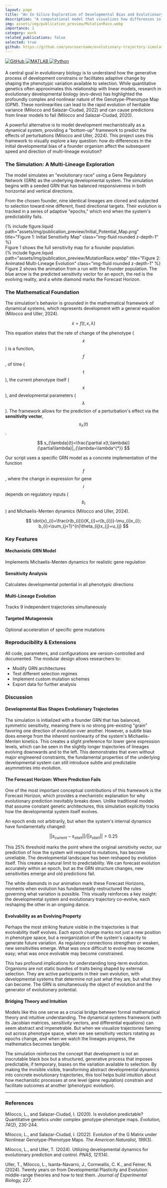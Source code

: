 ```yaml
---
layout: page
title: "An In Silico Exploration of Developmental Bias and Evolutionary Trajectories"
description: "A computational model that visualizes how differences in a founder genotype's developmental bias affect the speed and direction of multiple, independent evolutionary trajectories."
img: assets/img/publication_preview/MutationRace.webp
importance: 1
category: work
related_publications: false
selected: true
github: https://github.com/yourusername/evolutionary-trajectory-simulation
---
```


<div class="badges" style="margin-bottom: 20px;">
    <a href="https://github.com/o-yuksel/evolutionary-trajectory-simulation">
        <img src="https://img.shields.io/badge/GitHub-Code-blue?style=flat-square&logo=github" alt="GitHub">
    </a>
    <a href="https://github.com/o-yuksel/evolutionary-trajectory-simulation/blob/main/src/evolutionary_trajectory_sim.m">
        <img src="https://img.shields.io/badge/MATLAB-R2019b+-orange?style=flat-square&logo=mathworks" alt="MATLAB">
    </a>
        <a href="https://github.com/o-yuksel/evolutionary-trajectory-simulation/blob/main/src/evolutionary_trajectory_sim.py">
        <img src="https://img.shields.io/badge/Python-3.8+-3776AB?style=flat-square&logo=python&logoColor=white" alt="Python">
    </a>
</div>

A central goal in evolutionary biology is to understand how the generative process of development constrains or facilitates adaptive change by shaping the phenotypic variation available to selection. While quantitative genetics often approximates this relationship with linear models, research in evolutionary developmental biology (evo-devo) has highlighted the profoundly complex and nonlinear nature of the Genotype-Phenotype Map (GPM). These nonlinearities can lead to the rapid evolution of heritable variance (Milocco and Salazar-Ciudad, 2022) and can cause predictions from linear models to fail (Milocco and Salazar-Ciudad, 2020).

A powerful alternative is to model development mechanistically as a dynamical system, providing a "bottom-up" framework to predict the effects of perturbations (Milocco and Uller, 2024). This project uses this framework to visually explore a key question: how do differences in the initial developmental bias of a founder organism affect the subsequent speed and direction of multi-lineage evolution?


### The Simulation: A Multi-Lineage Exploration

The model simulates an "evolutionary race" using a Gene Regulatory Network (GRN) as the underlying developmental system. The simulation begins with a seeded GRN that has balanced responsiveness in both horizontal and vertical directions.

From the chosen founder, nine identical lineages are cloned and subjected to selection toward nine different, fixed directional targets. Their evolution is tracked in a series of adaptive "epochs," which end when the system's predictability fails.

<div class="row justify-content-center">
    <div class="col-sm-6 mt-3 mt-md-0">
        {% include figure.liquid path="assets/img/publication_preview/Initial_Potential_Map.png" title="Figure 1: Initial Sensitivity Map" class="img-fluid rounded z-depth-1" %}
    </div>
</div>
<div class="caption">
Figure 1 shows the full sensitivity map for a founder population.
</div>

<div class="row">
    <div class="col-sm mt-3 mt-md-0">
        {% include figure.liquid path="assets/img/publication_preview/MutationRace.webp" title="Figure 2: Animated Multi-Lineage Evolution" class="img-fluid rounded z-depth-1" %}
    </div>
</div>
<div class="caption">
Figure 2 shows the animation from a run with the Founder population. The blue arrow is the predicted sensitivity vector for an epoch, the red is the evolving reality, and a white diamond marks the Forecast Horizon.
</div>

### The Mathematical Foundation

The simulation's behavior is grounded in the mathematical framework of dynamical systems, which represents development with a general equation (Milocco and Uller, 2024).

$$
\dot{x}=f(t,x,\lambda)
$$

This equation states that the rate of change of the phenotype ($$\dot{x}$$) is a function, $$f$$, of time ($$t$$), the current phenotype itself ($$x$$), and developmental parameters ($$\lambda$$). The framework allows for the prediction of a perturbation's effect via the **sensitivity vector**, $$s_{\lambda}(t)$$.

$$
s_{\lambda}(t)=\frac{\partial x(t,\lambda)}{\partial\lambda}|_{\lambda=\lambda^{*}}
$$

Our script uses a specific GRN model as a concrete implementation of the function $$f$$, where the change in expression for gene $$i$$ depends on regulatory inputs ($$b_i$$) and Michaelis-Menten dynamics (Milocco and Uller, 2024).

$$
\dot{x}_{i}=\frac{r(b_{i})}{K_{i}+r(b_{i})}-\mu_{i}x_{i}; b_{i}=\sum_{j=1}^{n}\theta_{ij}x_{j}+u_{j}
$$

### Key Features

<div class="row">
    <div class="col-md-6">
        <h4><i class="fas fa-network-wired"></i> Mechanistic GRN Model</h4>
        <p>Implements Michaelis-Menten dynamics for realistic gene regulation</p>
    </div>
    <div class="col-md-6">
        <h4><i class="fas fa-compass"></i> Sensitivity Analysis</h4>
        <p>Calculates developmental potential in all phenotypic directions</p>
    </div>
</div>

<div class="row">
    <div class="col-md-6">
        <h4><i class="fas fa-code-branch"></i> Multi-Lineage Evolution</h4>
        <p>Tracks 9 independent trajectories simultaneously</p>
    </div>
    <div class="col-md-6">
        <h4><i class="fas fa-dna"></i> Targeted Mutagenesis</h4>
        <p>Optional acceleration of specific gene mutations</p>
    </div>
</div>

### Reproducibility & Extensions

All code, parameters, and configurations are version-controlled and documented. The modular design allows researchers to:

- Modify GRN architectures
- Test different selection regimes
- Implement custom mutation schemes
- Export data for further analysis

### Discussion

#### Developmental Bias Shapes Evolutionary Trajectories
The simulation is initialized with a founder GRN that has balanced, symmetric sensitivity, meaning there is no strong pre-existing "grain" favoring one direction of evolution over another. However, a subtle bias does emerge from the inherent nonlinearity of the system's Michaelis-Menten kinetics. This creates a slight preference for lower gene expression levels, which can be seen in the slightly longer trajectories of lineages evolving downwards and to the left. This demonstrates that even without major engineered constraints, the fundamental properties of the underlying developmental system can still introduce subtle and predictable asymmetries into evolution.

#### The Forecast Horizon: Where Prediction Fails
One of the most important conceptual contributions of this framework is the Forecast Horizon, which provides a mechanistic explanation for why evolutionary prediction inevitably breaks down. Unlike traditional models that assume constant genetic architectures, this simulation explicitly tracks how the developmental system itself evolves.

An epoch ends not arbitrarily, but when the system's internal dynamics have fundamentally changed:

$$
||s_{current} - s_{start}|| / ||s_{start}|| > 0.25
$$

This 25% threshold marks the point where the original sensitivity vector, our prediction of how the system will respond to mutations, has become unreliable. The developmental landscape has been reshaped by evolution itself. This creates a natural limit to predictability. We can forecast evolution accurately within an epoch, but as the GRN structure changes, new sensitivities emerge and old predictions fail.

The white diamonds in our animation mark these Forecast Horizons, moments when evolution has fundamentally restructured the rules governing what variation is possible. This visually reinforces a key insight: the developmental system and evolutionary trajectory co-evolve, each reshaping the other in an ongoing dance.

#### Evolvability as an Evolving Property
Perhaps the most striking feature visible in the trajectories is that evolvability itself evolves. Each epoch change marks not just a new position in phenotype space, but a reorganization of the system's capacity to generate future variation. As regulatory connections strengthen or weaken, new sensitivities emerge. What was once difficult to evolve may become easy; what was once evolvable may become constrained.

This has profound implications for understanding long-term evolution. Organisms are not static bundles of traits being shaped by external selection. They are active participants in their own evolution, with developmental systems that determine not just what they are, but what they can become. The GRN is simultaneously the object of evolution and the generator of evolutionary potential.

#### Bridging Theory and Intuition
Models like this one serve as a crucial bridge between formal mathematical theory and intuitive understanding. The dynamical systems framework (with its Jacobian matrices, sensitivity vectors, and differential equations) can seem abstract and impenetrable. But when we visualize trajectories fanning out across phenotype space, when we see sensitivity vectors rotating as epochs change, and when we watch the lineages progress, the mathematics becomes tangible.

The simulation reinforces the concept that development is not an inscrutable black box but a structured, generative process that imposes predictable, if temporary, biases on the variation available to selection. By making the invisible visible, transforming abstract developmental dynamics into concrete evolutionary trajectories, this tool helps build intuition about how mechanistic processes at one level (gene regulation) constrain and facilitate outcomes at another (phenotypic evolution).

---


### References

Milocco, L., and Salazar-Ciudad, I. (2020). Is evolution predictable? Quantitative genetics under complex genotype-phenotype maps. *Evolution, 74*(2), 230-244.

Milocco, L., and Salazar-Ciudad, I. (2022). Evolution of the G Matrix under Nonlinear Genotype-Phenotype Maps. *The American Naturalist, 199*(3).

Milocco, L., and Uller, T. (2024). Utilizing developmental dynamics for evolutionary prediction and control. *PNAS, 121*(14).

Uller, T., Milocco, L., Isanta-Navarro, J., Cornwallis, C. K., and Feiner, N. (2024). Twenty years on from Developmental Plasticity and Evolution: middle-range theories and how to test them. *Journal of Experimental Biology, 227*.
